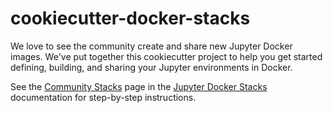 # cookiecutter-docker-stacks

We love to see the community create and share new Jupyter Docker images. 
We've put together this cookiecutter project to help you get started 
defining, building, and sharing your Jupyter environments in Docker. 

See the [Community Stacks](http://jupyter-docker-stacks.readthedocs.io/en/latest/contributing/stacks.html)
page in the [Jupyter Docker Stacks](http://jupyter-docker-stacks.readthedocs.io/) 
documentation for step-by-step instructions.
